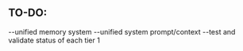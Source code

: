 ## TO-DO:
--unified memory system
--unified system prompt/context
--test and validate status of each tier 1 